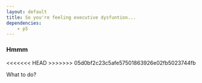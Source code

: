 ```yaml
---
layout: default
title: So you're feeling executive dysfuntion...
dependencies:
    - p5
---
```


### Hmmm

<<<<<<< HEAD
    <script>
let font,
  fontsize =16;

function preload() {
  // is loaded before setup() and draw() are called
  font = loadFont('assets/SourceSansPro-Regular.otf');
}

class Desk {
  constructor(){
    this.message = wisdom[getRandomInt(len)];
  }
  createDesk() {
    let c2 = color('hsl(300, 100%, 90%)');
    noStroke();
    fill(c2);
    let rectW = (3*width)/4;
    let rectH = (height/2);
    rect(0, 0, rectW, rectH);
    let ctext = color(60);
    fill(ctext);
    text(this.message, 0, 0);
  }
}

class Particle {
  constructor(){
//    this.x = (getRandomInt(rectW)-(rectW/2));
//    this.y = (getRandomInt(rectH)-(rectH/2));
    this.x = (random(-135, 135));
    this.y = (random(-90, 90));
    this.w = random(8,32);
    this.h = random(8,32);
    this.xSpeed = (0,0);
    this.ySpeed = (0,0);
    this.r = random(100, 255);
    this.g = random(100, 255);
    this.b = random((Math.floor(this.g)-30), 255);
  }
  createParticle() {
    noStroke();
    fill(this.r, this.g, this.b);
    rect(this.x, this.y, this.w, this.h);
  }
  moveParticle() {
    let mouseXadj = mouseX - 180;
    let mouseYadj = mouseY - 180;
    let dis = dist(this.x, this.y, mouseXadj, mouseYadj);
    if(dis < 20){
      this.xSpeed = this.x - mouseXadj;
      this.ySpeed = this.y - mouseYadj;
    }
    this.x+=this.xSpeed;
    this.y+=this.ySpeed;
    this.xSpeed *= 0.8;
    this.ySpeed *= 0.8;
  }
}

let particles = [];
let desks = [];

function setup() {
  createCanvas(360, 360, WEBGL);
  frameRate(5);
  rectMode(CENTER);
  textFont(font);
  textSize(fontsize);
  textAlign(CENTER, CENTER);
  desks.push(new Desk())
  for(let i = 0; i<300; i++){
    particles.push(new Particle())
  }
}

let wisdom = [
  "Clean your room",
  "Drink some water",
  "Go outside",
  "Stretch",
  "Do that thing you've been putting off"
];

function getRandomInt(max) {
  return Math.floor(Math.random() * max);
}

let len = wisdom.length;

function draw() {
  let c1 = color('hsl(180, 80%, 80%)');
  let c2 = color('hsl(300, 100%, 90%)');
  let c3 = color('hsl(240, 90%, 80%)');
  background(c1);
  desks[0].createDesk();

  for (let i=0; i<particles.length; i++){
    particles[i].createParticle();
    particles[i].moveParticle();
  }
}

// shortcut to stop animations on click
function mousePressed() {
  noLoop();
}

    </script>
    <p>Hmm.</p>
  </body>
=======
<div id="scatter">
    <script type="text/javascript" src="eDys.js"></script>
</div>
>>>>>>> 05d0bf2c23c5afe57501863926e02fb5023744fb

What to do?
